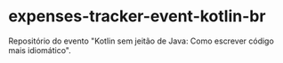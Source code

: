# expenses-tracker-event-kotlin-br
Repositório do evento "Kotlin sem jeitão de Java: Como escrever código mais idiomático".
